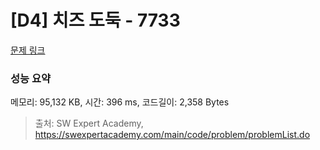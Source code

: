 # [D4] 치즈 도둑 - 7733 

[문제 링크](https://swexpertacademy.com/main/code/problem/problemDetail.do?contestProbId=AWrDOdQqRCUDFARG) 

### 성능 요약

메모리: 95,132 KB, 시간: 396 ms, 코드길이: 2,358 Bytes



> 출처: SW Expert Academy, https://swexpertacademy.com/main/code/problem/problemList.do